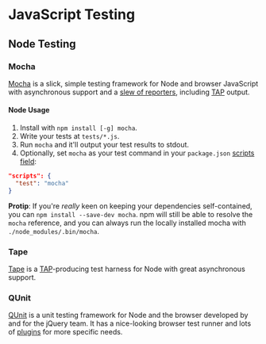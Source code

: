 # JavaScript Testing

## Node Testing

### Mocha
[Mocha] is a slick, simple testing framework for Node and browser JavaScript with asynchronous support and a [slew of reporters](http://mochajs.org/#reporters), including [TAP] output.

#### Node Usage
1. Install with `npm install [-g] mocha`.
2. Write your tests at `tests/*.js`.
3. Run `mocha` and it'll output your test results to stdout.
4. Optionally, set `mocha` as your test command in your `package.json` [scripts field](https://docs.npmjs.com/misc/scripts):
```json
"scripts": {
  "test": "mocha"
}
```

**Protip**: If you're *really* keen on keeping your dependencies self-contained, you can `npm install --save-dev mocha`. npm will still be able to resolve the `mocha` reference, and you can always run the locally installed mocha with `./node_modules/.bin/mocha`.

### Tape
[Tape] is a [TAP]-producing test harness for Node with great asynchronous support.

### QUnit
[QUnit] is a unit testing framework for Node and the browser developed by and for the jQuery team. It has a nice-looking browser test runner and lots of [plugins](http://qunitjs.com/plugins/) for more specific needs.

[QUnit]: http://qunitjs.com/
[Mocha]: http://mochajs.org
[TAP]: http://en.wikipedia.org/wiki/Test_Anything_Protocol
[Tape]: https://www.npmjs.com/package/tape
